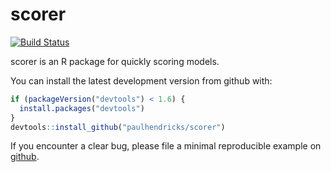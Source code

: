 <!-- README.md is generated from README.Rmd. Please edit that file -->
scorer
======

[![Build Status](https://travis-ci.org/paulhendricks/scorer.png?branch=master)](https://travis-ci.org/paulhendricks/scorer)

scorer is an R package for quickly scoring models.

You can install the latest development version from github with:

``` r
if (packageVersion("devtools") < 1.6) {
  install.packages("devtools")
}
devtools::install_github("paulhendricks/scorer")
```

If you encounter a clear bug, please file a minimal reproducible example on [github](https://github.com/paulhendricks/scorer/issues).
